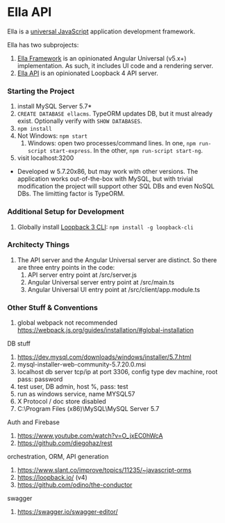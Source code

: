 # Ella API

Ella is a [universal JavaScript](https://medium.com/@mjackson/universal-javascript-4761051b7ae9) application development framework.

Ella has two subprojects:
1. [Ella Framework](https://github.com/Vandivier/ella-framework) is an opinionated Angular Universal (v5.x+) implementation. As such, it includes UI code and a rendering server.
1. [Ella API](https://github.com/Vandivier/ella-api) is an opinionated Loopback 4 API server.

### Starting the Project
1. install MySQL Server 5.7*
1. `CREATE DATABASE ellacms`. TypeORM updates DB, but it must already exist. Optionally verify with `SHOW DATABASES`.
1. `npm install`
1. Not Windows: `npm start`
    1. Windows: open two processes/command lines. In one, `npm run-script start-express`. In the other, `npm run-script start-ng`.
1. visit localhost:3200

* Developed w 5.7.20x86, but may work with other versions. The application works out-of-the-box with MySQL, but with trivial modification the project will support other SQL DBs and even NoSQL DBs. The limitting factor is TypeORM.

### Additional Setup for Development
1. Globally install [Loopback 3 CLI](https://github.com/strongloop/loopback-cli): `npm install -g loopback-cli`

### Architecty Things
1. The API server and the Angular Universal server are distinct. So there are three entry points in the code:
    1. API server entry point at /src/server.js
    1. Angular Universal server entry point at /src/main.ts
    1. Angular Universal UI entry point at /src/client/app.module.ts

### Other Stuff & Conventions

1. global webpack not recommended https://webpack.js.org/guides/installation/#global-installation

DB stuff
1. https://dev.mysql.com/downloads/windows/installer/5.7.html
1. mysql-installer-web-community-5.7.20.0.msi
1. localhost db server tcp/ip at port 3306, config type dev machine, root pass: password
1. test user, DB admin, host %, pass: test
1. run as windows service, name MYSQL57
1. X Protocol / doc store disabled
1. C:\Program Files (x86)\MySQL\MySQL Server 5.7

Auth and Firebase
1. https://www.youtube.com/watch?v=O_jxEC0hWcA
1. https://github.com/diegohaz/rest

orchestration, ORM, API generation
1. https://www.slant.co/improve/topics/11235/~javascript-orms
1. https://loopback.io/ (v4)
1. https://github.com/odino/the-conductor

swagger
1. https://swagger.io/swagger-editor/

